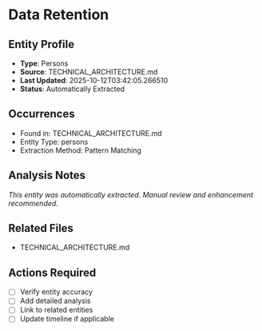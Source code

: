 # Data Retention

## Entity Profile
- **Type**: Persons
- **Source**: TECHNICAL_ARCHITECTURE.md
- **Last Updated**: 2025-10-12T03:42:05.266510
- **Status**: Automatically Extracted

## Occurrences
- Found in: TECHNICAL_ARCHITECTURE.md
- Entity Type: persons
- Extraction Method: Pattern Matching

## Analysis Notes
*This entity was automatically extracted. Manual review and enhancement recommended.*

## Related Files
- TECHNICAL_ARCHITECTURE.md

## Actions Required
- [ ] Verify entity accuracy
- [ ] Add detailed analysis
- [ ] Link to related entities
- [ ] Update timeline if applicable
